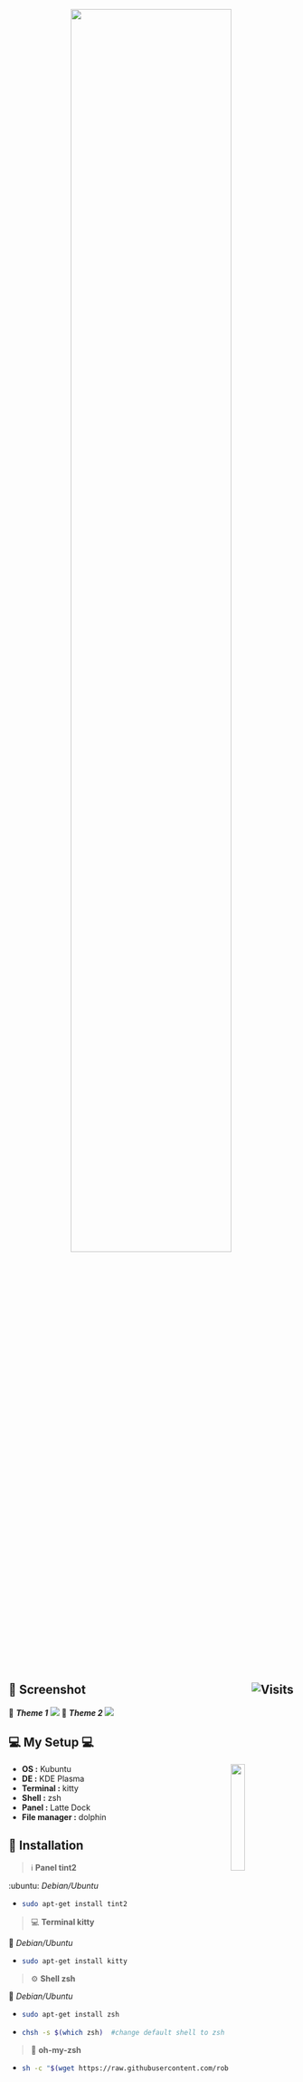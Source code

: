 <p align="center">
<a href="https://www.deviantart.com/13andi01/art/Render-Dotfiles-May-872758241" title="dotfiles may"><img src="https://images-wixmp-ed30a86b8c4ca887773594c2.wixmp.com/f/1e66b7e7-6690-440a-a71b-826e8081974a/defm8kh-9131f950-0f1b-4c47-818d-574047474c74.png/v1/fill/w_1234,h_648,strp/render_dotfiles_may_by_13andi01_defm8kh-pre.png?token=eyJ0eXAiOiJKV1QiLCJhbGciOiJIUzI1NiJ9.eyJzdWIiOiJ1cm46YXBwOiIsImlzcyI6InVybjphcHA6Iiwib2JqIjpbW3siaGVpZ2h0IjoiPD02NzIiLCJwYXRoIjoiXC9mXC8xZTY2YjdlNy02NjkwLTQ0MGEtYTcxYi04MjZlODA4MTk3NGFcL2RlZm04a2gtOTEzMWY5NTAtMGYxYi00YzQ3LTgxOGQtNTc0MDQ3NDc0Yzc0LnBuZyIsIndpZHRoIjoiPD0xMjgwIn1dXSwiYXVkIjpbInVybjpzZXJ2aWNlOmltYWdlLm9wZXJhdGlvbnMiXX0.e6BhLGnvlLpS6g99Nw06PI17pG0N-OeU81L9OSjWKFo" width="75%"></a>
</p>

## :art: Screenshot <img alt="Visits" src="https://badges.pufler.dev/visits/13atm01/dotfiles-may?style=flat-square&label=&color=71c1f2&success&logo=GitHub&logoColor=white&labelColor=373e4d" align="right"/> 

:link: ***Theme 1*** <a href="https://www.deviantart.com/13andi01/art/My-Desktop-EL-DIVER-May-1-872769797"><img src="https://images-wixmp-ed30a86b8c4ca887773594c2.wixmp.com/f/1e66b7e7-6690-440a-a71b-826e8081974a/defmhhh-bb0cebd0-30a5-4a4e-8580-469b5c1cd8a0.png/v1/fill/w_1192,h_670,q_70,strp/my_desktop_el_diver_may__1__by_13andi01_defmhhh-pre.jpg?token=eyJ0eXAiOiJKV1QiLCJhbGciOiJIUzI1NiJ9.eyJzdWIiOiJ1cm46YXBwOiIsImlzcyI6InVybjphcHA6Iiwib2JqIjpbW3siaGVpZ2h0IjoiPD03NjgiLCJwYXRoIjoiXC9mXC8xZTY2YjdlNy02NjkwLTQ0MGEtYTcxYi04MjZlODA4MTk3NGFcL2RlZm1oaGgtYmIwY2ViZDAtMzBhNS00YTRlLTg1ODAtNDY5YjVjMWNkOGEwLnBuZyIsIndpZHRoIjoiPD0xMzY2In1dXSwiYXVkIjpbInVybjpzZXJ2aWNlOmltYWdlLm9wZXJhdGlvbnMiXX0.5-VTJIqxKl_7jO5MPK-ghbvJtN66tQpI3eTQtPmuKnc"></a>
:link: ***Theme 2*** <a href="https://www.deviantart.com/13andi01/art/My-Desktop-EL-DIVER-May-2-872771885"><img src="https://images-wixmp-ed30a86b8c4ca887773594c2.wixmp.com/f/1e66b7e7-6690-440a-a71b-826e8081974a/defmj3h-50d00d3a-5996-4203-9fae-3d036a2d7460.png/v1/fill/w_1192,h_670,q_70,strp/my_desktop_el_diver_may__2__by_13andi01_defmj3h-pre.jpg?token=eyJ0eXAiOiJKV1QiLCJhbGciOiJIUzI1NiJ9.eyJzdWIiOiJ1cm46YXBwOiIsImlzcyI6InVybjphcHA6Iiwib2JqIjpbW3siaGVpZ2h0IjoiPD03NjgiLCJwYXRoIjoiXC9mXC8xZTY2YjdlNy02NjkwLTQ0MGEtYTcxYi04MjZlODA4MTk3NGFcL2RlZm1qM2gtNTBkMDBkM2EtNTk5Ni00MjAzLTlmYWUtM2QwMzZhMmQ3NDYwLnBuZyIsIndpZHRoIjoiPD0xMzY2In1dXSwiYXVkIjpbInVybjpzZXJ2aWNlOmltYWdlLm9wZXJhdGlvbnMiXX0.aTCnoLcgEqJbpFfcI0XOcMAd0UL25R80BLI1lZOB8wU"></a>
  
## :computer: My Setup :computer:

<a href="https://ibb.co/TPtsTLX" title="she's not Saber"><img src="https://i.ibb.co/XFtq48B/VE17.png" width="22%" align="right"></a>

- **OS :** Kubuntu
- **DE :** KDE Plasma
- **Terminal :** kitty
- **Shell :** zsh
- **Panel :** Latte Dock
- **File manager :** dolphin


## :wrench: Installation

> :information_source: **Panel tint2**

:ubuntu: *Debian/Ubuntu*

- ```bash
  sudo apt-get install tint2
  ```
  
> :computer: **Terminal kitty**

:penguin: *Debian/Ubuntu*

- ```bash
  sudo apt-get install kitty
  ```

> :gear: **Shell zsh**
 
:penguin: *Debian/Ubuntu*

- ```bash
  sudo apt-get install zsh
  ```
- ```bash
  chsh -s $(which zsh)  #change default shell to zsh
  ```

> :page_with_curl: **oh-my-zsh**

- ```bash
  sh -c "$(wget https://raw.githubusercontent.com/robbyrussell/oh-my-zsh/master/tools/install.sh -O -)"
  ```

